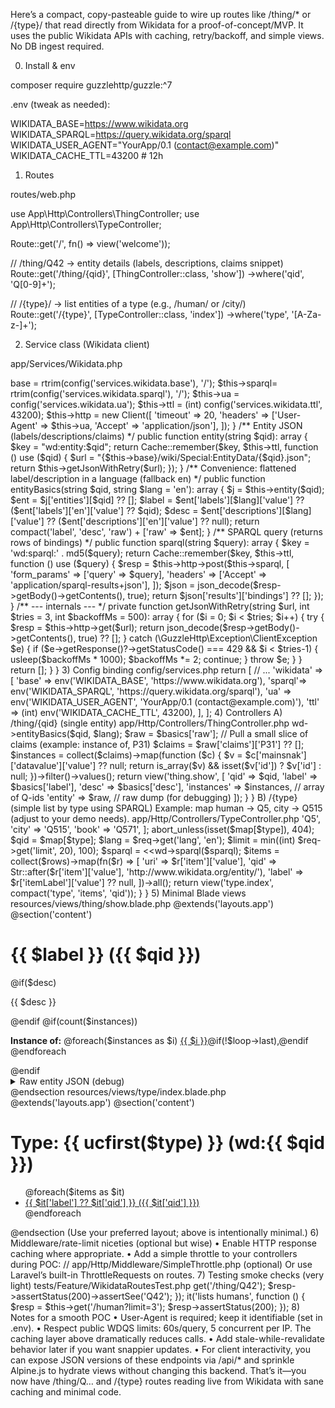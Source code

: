 Here’s a compact, copy-pasteable guide to wire up routes like /thing/* or /{type}/ that read directly from Wikidata for a proof-of-concept/MVP. It uses the public Wikidata APIs with caching, retry/backoff, and simple views. No DB ingest required.

0) Install & env

composer require guzzlehttp/guzzle:^7

.env (tweak as needed):

WIKIDATA_BASE=https://www.wikidata.org
WIKIDATA_SPARQL=https://query.wikidata.org/sparql
WIKIDATA_USER_AGENT="YourApp/0.1 (contact@example.com)"
WIKIDATA_CACHE_TTL=43200   # 12h

1) Routes

routes/web.php

use App\Http\Controllers\ThingController;
use App\Http\Controllers\TypeController;

Route::get('/', fn() => view('welcome'));

// /thing/Q42 → entity details (labels, descriptions, claims snippet)
Route::get('/thing/{qid}', [ThingController::class, 'show'])
     ->where('qid', 'Q[0-9]+');

// /{type}/ → list entities of a type (e.g., /human/ or /city/)
Route::get('/{type}', [TypeController::class, 'index'])
     ->where('type', '[A-Za-z-]+');

2) Service class (Wikidata client)

app/Services/Wikidata.php

<?php

namespace App\Services;

use GuzzleHttp\Client;
use Illuminate\Support\Facades\Cache;

class Wikidata
{
    private Client $http;
    private string $base;
    private string $sparql;
    private string $ua;
    private int $ttl;

    public function __construct()
    {
        $this->base  = rtrim(config('services.wikidata.base'), '/');
        $this->sparql= rtrim(config('services.wikidata.sparql'), '/');
        $this->ua    = config('services.wikidata.ua');
        $this->ttl   = (int) config('services.wikidata.ttl', 43200);
        $this->http  = new Client([
            'timeout' => 20,
            'headers' => ['User-Agent' => $this->ua, 'Accept' => 'application/json'],
        ]);
    }

    /** Entity JSON (labels/descriptions/claims) */
    public function entity(string $qid): array
    {
        $key = "wd:entity:$qid";
        return Cache::remember($key, $this->ttl, function () use ($qid) {
            $url = "{$this->base}/wiki/Special:EntityData/{$qid}.json";
            return $this->getJsonWithRetry($url);
        });
    }

    /** Convenience: flattened label/description in a language (fallback en) */
    public function entityBasics(string $qid, string $lang = 'en'): array
    {
        $j = $this->entity($qid);
        $ent = $j['entities'][$qid] ?? [];
        $label = $ent['labels'][$lang]['value'] ?? ($ent['labels']['en']['value'] ?? $qid);
        $desc  = $ent['descriptions'][$lang]['value'] ?? ($ent['descriptions']['en']['value'] ?? null);
        return compact('label', 'desc', 'raw') + ['raw' => $ent];
    }

    /** SPARQL query (returns rows of bindings) */
    public function sparql(string $query): array
    {
        $key = 'wd:sparql:' . md5($query);
        return Cache::remember($key, $this->ttl, function () use ($query) {
            $resp = $this->http->post($this->sparql, [
                'form_params' => ['query' => $query],
                'headers'     => ['Accept' => 'application/sparql-results+json'],
            ]);
            $json = json_decode($resp->getBody()->getContents(), true);
            return $json['results']['bindings'] ?? [];
        });
    }

    /** --- internals --- */

    private function getJsonWithRetry(string $url, int $tries = 3, int $backoffMs = 500): array
    {
        for ($i = 0; $i < $tries; $i++) {
            try {
                $resp = $this->http->get($url);
                return json_decode($resp->getBody()->getContents(), true) ?? [];
            } catch (\GuzzleHttp\Exception\ClientException $e) {
                if ($e->getResponse()?->getStatusCode() === 429 && $i < $tries-1) {
                    usleep($backoffMs * 1000);
                    $backoffMs *= 2;
                    continue;
                }
                throw $e;
            }
        }
        return [];
    }
}

3) Config binding

config/services.php

return [
    // ...
    'wikidata' => [
        'base'  => env('WIKIDATA_BASE', 'https://www.wikidata.org'),
        'sparql'=> env('WIKIDATA_SPARQL', 'https://query.wikidata.org/sparql'),
        'ua'    => env('WIKIDATA_USER_AGENT', 'YourApp/0.1 (contact@example.com)'),
        'ttl'   => (int) env('WIKIDATA_CACHE_TTL', 43200),
    ],
];

4) Controllers

A) /thing/{qid} (single entity)

app/Http/Controllers/ThingController.php

<?php

namespace App\Http\Controllers;

use App\Services\Wikidata;

class ThingController extends Controller
{
    public function __construct(private Wikidata $wd) {}

    public function show(string $qid)
    {
        $lang = request('lang', 'en');
        $basics = $this->wd->entityBasics($qid, $lang);
        $raw = $basics['raw'];

        // Pull a small slice of claims (example: instance of, P31)
        $claims = $raw['claims']['P31'] ?? [];
        $instances = collect($claims)->map(function ($c) {
            $v = $c['mainsnak']['datavalue']['value'] ?? null;
            return is_array($v) && isset($v['id']) ? $v['id'] : null;
        })->filter()->values();

        return view('thing.show', [
            'qid'       => $qid,
            'label'     => $basics['label'],
            'desc'      => $basics['desc'],
            'instances' => $instances,  // array of Q-ids
            'entity'    => $raw,        // raw dump (for debugging)
        ]);
    }
}

B) /{type} (simple list by type using SPARQL)

Example: map human → Q5, city → Q515 (adjust to your demo needs).
app/Http/Controllers/TypeController.php

<?php

namespace App\Http\Controllers;

use App\Services\Wikidata;
use Illuminate\Http\Request;
use Illuminate\Support\Str;

class TypeController extends Controller
{
    public function __construct(private Wikidata $wd) {}

    public function index(Request $req, string $type)
    {
        $map = [
            'human' => 'Q5',
            'city'  => 'Q515',
            'book'  => 'Q571',
        ];
        abort_unless(isset($map[$type]), 404);

        $qid = $map[$type];
        $lang = $req->get('lang', 'en');
        $limit = min((int) $req->get('limit', 20), 100);

        $sparql = <<<SPARQL
SELECT ?item ?itemLabel WHERE {
  ?item wdt:P31 wd:$qid .
  SERVICE wikibase:label { bd:serviceParam wikibase:language "$lang,en". }
}
LIMIT $limit
SPARQL;

        $rows = $this->wd->sparql($sparql);

        $items = collect($rows)->map(fn($r) => [
            'uri'   => $r['item']['value'],
            'qid'   => Str::after($r['item']['value'], 'http://www.wikidata.org/entity/'),
            'label' => $r['itemLabel']['value'] ?? null,
        ])->all();

        return view('type.index', compact('type', 'items', 'qid'));
    }
}

5) Minimal Blade views

resources/views/thing/show.blade.php

@extends('layouts.app')

@section('content')
<div class="max-w-3xl mx-auto p-4">
  <h1 class="text-2xl font-semibold">{{ $label }} <span class="text-gray-500">({{ $qid }})</span></h1>
  @if($desc)<p class="text-gray-700 mb-3">{{ $desc }}</p>@endif

  @if(count($instances))
    <p class="mb-2"><strong>Instance of:</strong>
      @foreach($instances as $i)
        <a class="underline" href="{{ url('/thing/'.$i) }}">{{ $i }}</a>@if(!$loop->last),@endif
      @endforeach
    </p>
  @endif

  <details class="mt-4">
    <summary class="cursor-pointer underline">Raw entity JSON (debug)</summary>
    <pre class="text-xs overflow-x-auto">{{ json_encode($entity, JSON_PRETTY_PRINT|JSON_UNESCAPED_SLASHES) }}</pre>
  </details>
</div>
@endsection

resources/views/type/index.blade.php

@extends('layouts.app')

@section('content')
<div class="max-w-3xl mx-auto p-4">
  <h1 class="text-2xl font-semibold">Type: {{ ucfirst($type) }} (wd:{{ $qid }})</h1>
  <ul class="list-disc ml-5 mt-3">
    @foreach($items as $it)
      <li>
        <a class="underline" href="{{ url('/thing/'.$it['qid']) }}">
          {{ $it['label'] ?? $it['qid'] }} ({{ $it['qid'] }})
        </a>
      </li>
    @endforeach
  </ul>
</div>
@endsection

(Use your preferred layout; above is intentionally minimal.)

6) Middleware/rate-limit niceties (optional but wise)
	•	Enable HTTP response caching where appropriate.
	•	Add a simple throttle to your controllers during POC:

// app/Http/Middleware/SimpleThrottle.php (optional)

Or use Laravel’s built-in ThrottleRequests on routes.

7) Testing smoke checks (very light)

tests/Feature/WikidataRoutesTest.php

<?php

it('loads a known entity', function () {
    $resp = $this->get('/thing/Q42');
    $resp->assertStatus(200)->assertSee('Q42');
});

it('lists humans', function () {
    $resp = $this->get('/human?limit=3');
    $resp->assertStatus(200);
});

8) Notes for a smooth POC
	•	User-Agent is required; keep it identifiable (set in .env).
	•	Respect public WDQS limits: 60s/query, 5 concurrent per IP. The caching layer above dramatically reduces calls.
	•	Add stale-while-revalidate behavior later if you want snappier updates.
	•	For client interactivity, you can expose JSON versions of these endpoints via /api/* and sprinkle Alpine.js to hydrate views without changing this backend.

That’s it—you now have /thing/Q… and /{type} routes reading live from Wikidata with sane caching and minimal code.